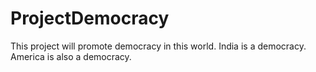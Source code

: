# ProjectDemocracy
This project will promote democracy in this world.
India is a democracy.
America is also a democracy.
